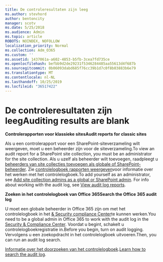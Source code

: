 ```yaml
---
title: De controleresultaten zijn leeg
ms.author: stevhord
author: bentoncity
manager: scotv
ms.date: 5/25/2018
ms.audience: Admin
ms.topic: article
ROBOTS: NOINDEX, NOFOLLOW
localization_priority: Normal
ms.collection: Adm_O365
ms.custom: ''
ms.assetid: 1437061a-a602-4853-b5fb-3cea7fd735ce
ms.openlocfilehash: befbb9d2de29231f5346284485aa55613d4f687b
ms.sourcegitcommit: 0b06093dabd685f76cc39b1d7c0f8b03883b6e79
ms.translationtype: MT
ms.contentlocale: nl-NL
ms.lasthandoff: 10/25/2019
ms.locfileid: "36517422"
---
```

# <a name="auditing-results-are-blank"></a><span data-ttu-id="2171b-102">De controleresultaten zijn leeg</span><span class="sxs-lookup"><span data-stu-id="2171b-102">Auditing results are blank</span></span>

 <span data-ttu-id="2171b-103">**Controlerapporten voor klassieke sites**</span><span class="sxs-lookup"><span data-stu-id="2171b-103">**Audit reports for classic sites**</span></span>
  
<span data-ttu-id="2171b-104">Als u een controlerapport voor een SharePoint-siteverzameling wilt weergeven, moet u een beheerder zijn voor de siteverzameling.</span><span class="sxs-lookup"><span data-stu-id="2171b-104">To view an audit report for a SharePoint site collection, you must be an administrator for the site collection.</span></span> <span data-ttu-id="2171b-105">Als u uzelf als beheerder wilt toevoegen, raadpleegt u [beheerders van site collecties toevoegen als globale of SharePoint-beheerder](https://go.microsoft.com/fwlink/?linkid=869390). Zie [controlelogboek rapporten weergeven](https://go.microsoft.com/fwlink/?linkid=395237)voor informatie over het werken met het controlelogboek.</span><span class="sxs-lookup"><span data-stu-id="2171b-105">To add yourself as an administrator, see [Add site collection admins as a global or SharePoint admin](https://go.microsoft.com/fwlink/?linkid=869390). For info about working with the audit log, see [View audit log reports](https://go.microsoft.com/fwlink/?linkid=395237).</span></span> 
  
 <span data-ttu-id="2171b-106">**Zoeken in het controlelogboek van Office 365**</span><span class="sxs-lookup"><span data-stu-id="2171b-106">**Search the Office 365 audit log**</span></span>
  
<span data-ttu-id="2171b-107">U moet een globale beheerder in Office 365 zijn om met het controlelogboek in het [ &amp; Security compliance Center](https://protection.office.com)te kunnen werken.</span><span class="sxs-lookup"><span data-stu-id="2171b-107">You need to be a global admin in Office 365 to work with the audit log in the [Security &amp; Compliance Center](https://protection.office.com).</span></span> <span data-ttu-id="2171b-108">Voordat u begint, schakelt u controlelogboekregistratie in.</span><span class="sxs-lookup"><span data-stu-id="2171b-108">Before you begin, turn on audit logging.</span></span> <span data-ttu-id="2171b-109">Vervolgens u een zoekopdracht in het controlelogboek uitvoeren.</span><span class="sxs-lookup"><span data-stu-id="2171b-109">Then, you can run an audit log search.</span></span> 
  
<span data-ttu-id="2171b-110">[Informatie over het doorzoeken van het controlelogboek](https://go.microsoft.com/fwlink/?linkid=708432).</span><span class="sxs-lookup"><span data-stu-id="2171b-110">[Learn how to search the audit log](https://go.microsoft.com/fwlink/?linkid=708432).</span></span>
  

